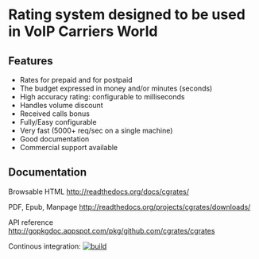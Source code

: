 # Rating system designed to be used in VoIP Carriers World #

## Features ##
+ Rates for prepaid and for postpaid
+ The budget expressed in money and/or minutes (seconds)
+ High accuracy rating: configurable to milliseconds
+ Handles volume discount
+ Received calls bonus
+ Fully/Easy configurable 
+ Very fast (5000+ req/sec on a single machine)
+ Good documentation
+ Commercial support available

## Documentation ##
Browsable HTML http://readthedocs.org/docs/cgrates/

PDF, Epub, Manpage http://readthedocs.org/projects/cgrates/downloads/

API reference http://gopkgdoc.appspot.com/pkg/github.com/cgrates/cgrates

Continous integration: [![build](http://goci.me/project/image/github.com/cgrates/cgrates "Continous integration")](http://goci.me/project/github.com/cgrates/cgrates)

